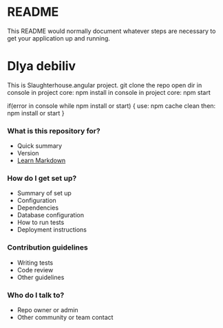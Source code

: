 # README #

This README would normally document whatever steps are necessary to get your application up and running.

# Dlya debiliv #
This is Slaughterhouse.angular project.
git clone the repo open dir in console in project core: npm install in console in project core: npm start

if(error in console while npm install or start) {
	use: npm cache clean
	then: npm install or start
}


### What is this repository for? ###

* Quick summary
* Version
* [Learn Markdown](https://bitbucket.org/tutorials/markdowndemo)

### How do I get set up? ###

* Summary of set up
* Configuration
* Dependencies
* Database configuration
* How to run tests
* Deployment instructions

### Contribution guidelines ###

* Writing tests
* Code review
* Other guidelines

### Who do I talk to? ###

* Repo owner or admin
* Other community or team contact